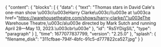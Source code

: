 {
  "content": {
    "blocks": [
      {
        "data": {
          "text": "Thomas stars in David Cale's one-man show \u003ci\u003eHarry Clarke\u003c/i\u003e at \u003ca href=\"https://warehousetheatre.com/shows/harry-clarke/\"\u003eThe Warehouse Theatre,\u003c/a\u003e directed by Mark Sutch and running April 28—May 13, 2023.\u003cbr\u003e"
        },
        "id": "Rs5YDigSIL",
        "type": "paragraph"
      }
    ],
    "time": 1677077837799,
    "version": "2.25.0"
  },
  "splash": {
    "filename_disk": "311cfbae-794f-4bfc-91c5-d777822ca527.jpg"
  }
}